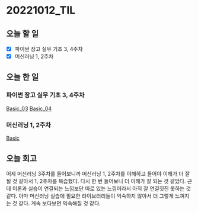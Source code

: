 # 20221012_TIL

## 오늘 할 일
- [X] 파이썬 장고 실무 기초 3, 4주차
- [X] 머신러닝 1, 2주차

## 오늘 한 일
### 파이썬 장고 실무 기초 3, 4주차
[Basic_03](/ProgrammingLanguge/Python/Django/Basic03.md)
[Basic_04](/ProgrammingLanguge/Python/Django/Basic04.md)

### 머신러닝 1, 2주차
[Basic](/DataStructure_Algorithm/AI/ML/Basic.md)

## 오늘 회고
어제 머신러닝 3주차를 들어보니까 머신러닝 1, 2주차를 이해하고 들어야 이해가 더 잘 될 것 같아서 1, 2주차를 복습했다.
다시 한 번 들어보니 더 이해가 잘 되는 것 같았다.
근데 이론과 실습이 연결되는 느낌보단 따로 있는 느낌이라서 아직 잘 연결짓진 못하는 것 같다.
아마 머신러닝 실습에 필요한 라이브러리들이 익숙하지 않아서 더 그렇게 느껴지는 것 같다.
계속 보다보면 익숙해질 것 같다.
